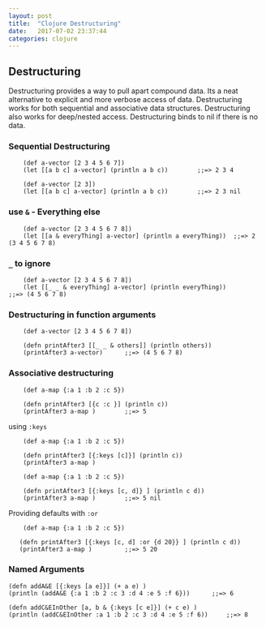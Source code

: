 ```yaml
---
layout: post
title:  "Clojure Destructuring"
date:   2017-07-02 23:37:44
categories: clojure
---
```


## Destructuring

Destructuring provides a way to pull apart compound data. Its a neat alternative to explicit and more verbose access of data.
Destructuring works for both sequential and associative data structures. Destructuring also works for deep/nested access. 
Destructuring binds to nil if there is no data.

### Sequential Destructuring
```
    (def a-vector [2 3 4 5 6 7])
    (let [[a b c] a-vector] (println a b c))        ;;=> 2 3 4
```

```
    (def a-vector [2 3])
    (let [[a b c] a-vector] (println a b c))        ;;=> 2 3 nil
```

### use `&` - Everything else
```
    (def a-vector [2 3 4 5 6 7 8])
    (let [[a & everyThing] a-vector] (println a everyThing))  ;;=> 2 (3 4 5 6 7 8)
```

### `_` to ignore
```
    (def a-vector [2 3 4 5 6 7 8])
    (let [[_ _ & everyThing] a-vector] (println everyThing))       ;;=> (4 5 6 7 8)
```

### Destructuring in function arguments
```
    (def a-vector [2 3 4 5 6 7 8])
    
    (defn printAfter3 [[_ _ & others]] (println others))
    (printAfter3 a-vector)      ;;=> (4 5 6 7 8)
```

### Associative destructuring
```
    (def a-map {:a 1 :b 2 :c 5})
    
    (defn printAfter3 [{c :c }] (println c))
    (printAfter3 a-map )        ;;=> 5
```

using `:keys`

```
    (def a-map {:a 1 :b 2 :c 5})
    
    (defn printAfter3 [{:keys [c]}] (println c))
    (printAfter3 a-map )
```

```
    (def a-map {:a 1 :b 2 :c 5})
    
    (defn printAfter3 [{:keys [c, d]} ] (println c d))
    (printAfter3 a-map )        ;;=> 5 nil
```

Providing defaults with `:or`
```
    (def a-map {:a 1 :b 2 :c 5})
   
   (defn printAfter3 [{:keys [c, d] :or {d 20}} ] (println c d))
   (printAfter3 a-map )         ;;=> 5 20
```

### Named Arguments
```
(defn addA&E [{:keys [a e]}] (+ a e) )
(println (addA&E {:a 1 :b 2 :c 3 :d 4 :e 5 :f 6}))      ;;=> 6

(defn addC&EInOther [a, b & {:keys [c e]}] (+ c e) )
(println (addC&EInOther :a 1 :b 2 :c 3 :d 4 :e 5 :f 6))     ;;=> 8
```

